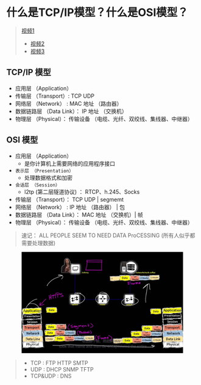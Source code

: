# 什么是TCP/IP模型？什么是OSI模型？

> [视频1](https://www.iculture.cc/cybersecurity/pig=13798)
>
> * [视频2](https://www.iculture.cc/cybersecurity/pig=13789)
> * [视频3](https://www.iculture.cc/cybersecurity/pig=15870)

## TCP/IP 模型

* 应用层 （Application）
* 传输层 （Transport）: TCP UDP
* 网络层 （Network） : MAC 地址 （路由器）
* 数据链路层 （Data Link）： IP 地址 （交换机）
* 物理层 （Physical）： 传输设备 （电缆、光纤、双绞线、集线器、中继器）

## OSI 模型

* 应用层 （Application）
  * 是你计算机上需要网络的应用程序接口
* `表示层 （Presentation）`
  * 处理数据格式和加密
* `会话层 （Session）`
  * l2tp (第二层隧道协议) ： RTCP、h.245、Socks
* 传输层 （Transport）： TCP UDP | segmemt
* 网络层 （Network） : IP 地址 （路由器） | 包
* 数据链路层 （Data Link）： MAC 地址 （交换机）| 帧
* 物理层 （Physical）： 传输设备 （电缆、光纤、双绞线、集线器、中继器）

> 速记： ALL PEOPLE SEEM TO NEED DATA ProCESSING (所有人似乎都需要处理数据)

<figure><img src="../../../../.gitbook/assets/image-20230116184330030.png" alt=""><figcaption></figcaption></figure>

> * TCP : FTP HTTP SMTP
> * UDP : DHCP SNMP TFTP
> * TCP\&UDP : DNS

